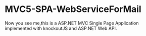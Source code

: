 # MVC5-SPA-WebServiceForMail
Now you see me,this is a ASP.NET MVC Single Page Application implemented with knockoutJS and ASP.NET Web API.

